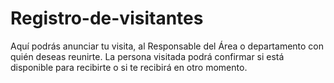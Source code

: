 # Registro-de-visitantes
Aquí podrás anunciar tu visita, al Responsable del Área o departamento con quién deseas reunirte. La persona visitada podrá confirmar si está disponible para recibirte o si te recibirá en otro momento.



